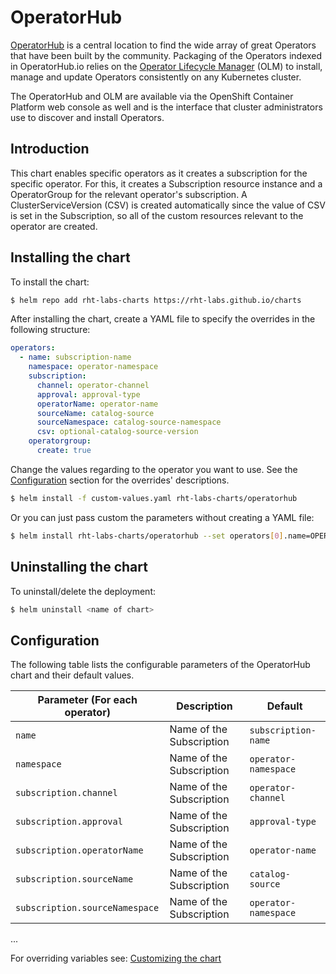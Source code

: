 
# OperatorHub

[OperatorHub](https://operatorhub.io/) is a central location to find the wide array of great Operators that have been built by the community. Packaging of the Operators indexed in OperatorHub.io relies on the  [Operator Lifecycle Manager](https://github.com/operator-framework/operator-lifecycle-manager) (OLM) to install, manage and update Operators consistently on any Kubernetes cluster.

The OperatorHub and OLM are available via the OpenShift Container Platform web console as well and is the interface that cluster administrators use to discover and install Operators.

## Introduction

This chart enables specific operators as it creates a subscription for the specific operator. For this, it creates a Subscription resource instance and a OperatorGroup for the relevant operator's subscription. A ClusterServiceVersion (CSV) is created automatically since the value of CSV is set in the Subscription, so all of the custom resources relevant to the operator are created.


## Installing the chart

To install the chart:

```bash
$ helm repo add rht-labs-charts https://rht-labs.github.io/charts
```
After installing the chart, create a YAML file to specify the overrides in the following structure:

```yaml
operators:
  - name: subscription-name
    namespace: operator-namespace
    subscription:
      channel: operator-channel
      approval: approval-type
      operatorName: operator-name
      sourceName: catalog-source
      sourceNamespace: catalog-source-namespace
      csv: optional-catalog-source-version
    operatorgroup:
      create: true
```

Change the values regarding to the operator you want to use. See the [Configuration](#configuration) section for the overrides' descriptions.

```bash
$ helm install -f custom-values.yaml rht-labs-charts/operatorhub
```
Or you can just pass custom the parameters without creating a YAML file:

```bash
$ helm install rht-labs-charts/operatorhub --set operators[0].name=OPERATOR_NAME,operators[0].namespace=OPERATOR_NAMESPACE ...
```

## Uninstalling the chart

To uninstall/delete the deployment:

```bash
$ helm uninstall <name of chart>
```

## <a name="configuration"></a>Configuration

The following table lists the configurable parameters of the OperatorHub chart and their default values.

| Parameter (For each operator)                             | Description                                                                  | Default                                        |
| ------------------------------------- | ---------------------------------------------------------------------------- | ---------------------------------------------- |
| `name`                        | Name of the Subscription                                                  | `subscription-name`                                          |
| `namespace`                        | Name of the Subscription                                                  | `operator-namespace`                                          |
| `subscription.channel`                        | Name of the Subscription                                                  | `operator-channel`                                          |
| `subscription.approval`                        | Name of the Subscription                                                  | `approval-type`                                          |
| `subscription.operatorName`                        | Name of the Subscription                                                  | `operator-name`                                          |
| `subscription.sourceName`                        | Name of the Subscription                                                  | `catalog-source`                                          |
| `subscription.sourceNamespace`                        | Name of the Subscription                                                  | `operator-namespace`                                          |
...

For overriding variables see: [Customizing the chart](https://docs.helm.sh/using_helm/#customizing-the-chart-before-installing)

<!--stackedit_data:
eyJoaXN0b3J5IjpbNjMyMTc4NjE3LC0yMDMyNzI1ODAzLDE3NT
g5MDcyMjIsLTM0NjYzODg5OCwtMTI4ODMxMzY3MywzNDMzMzc2
ODddfQ==
-->